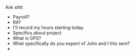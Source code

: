 Ask stitt:
- Payroll?
- RA? 
- I'll record my hours starting today
- Specifics about project
- What is GPS?
- What specifically do you expect of John and I this sem?
- 